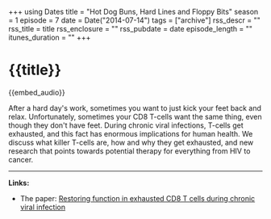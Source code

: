 +++
using Dates
title = "Hot Dog Buns, Hard Lines and Floppy Bits"
season = 1
episode = 7
date = Date("2014-07-14")
tags = ["archive"]
rss_descr = ""
rss_title = title
rss_enclosure = ""
rss_pubdate = date
episode_length = ""
itunes_duration = ""
+++

# {{title}}

{{embed_audio}}

After a hard day's work, sometimes you want to just kick your feet back and relax. Unfortunately, sometimes your CD8 T-cells want the same thing, even though they don't have feet. During chronic viral infections, T-cells get exhausted, and this fact has enormous implications for human health. We discuss what killer T-cells are, how and why they get exhausted, and new research that points towards potential therapy for everything from HIV to cancer.

-----------------------

**Links:**

- The paper: [Restoring function in exhausted CD8 T cells during chronic viral infection](http://www.nature.com/nature/journal/v439/n7077/abs/nature04444.html)
